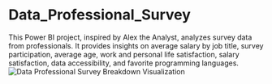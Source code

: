 # Data_Professional_Survey
This Power BI project, inspired by Alex the Analyst, analyzes survey data from professionals. It provides insights on average salary by job title, survey participation, average age, work and personal life satisfaction, salary satisfaction, data accessibility, and favorite programming languages.
![Data Professional Survey Breakdown Visualization](https://github.com/kshamajain0210/Data_Professional_Survey/assets/62696604/9f49f2c8-0618-459f-8ddc-cdce6ebf26e7)
